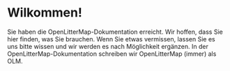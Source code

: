 # Wilkommen!

Sie haben die OpenLitterMap-Dokumentation erreicht. Wir hoffen, dass Sie hier finden, was Sie brauchen. Wenn Sie etwas vermissen, lassen Sie es uns bitte wissen und wir werden es nach Möglichkeit ergänzen. 
In der OpenLitterMap-Dokumentation schreiben wir OpenLitterMap (immer) als OLM.
